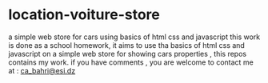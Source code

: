 # location-voiture-store
a simple web store for cars using basics of html css and javascript
this work is done as a school homework, it aims to use tha basics of html css and javascript on a simple web store for showing cars properties , this repos contains my work. if you have comments , you are welcome to contact me at : ca_bahri@esi.dz

